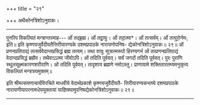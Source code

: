+++
title = "२९"

+++
अथैकोनत्रिंशोऽनुवाकः।
________________________
पुनरिप विकल्पितं मन्त्रान्तरमाह---
ओं॑ तद्ब्र॒ह्म। ओं॑ तद्वा॒युः। ओं॑ तदा॒त्मा*।
ओं॑ तत्सर्व॑म्। ओं॑ तत्पुरो॒र्नमः, इति॥
इति कृष्णयजुर्वेदीयतैत्तिरीयारण्यके दशमप्रपाठके नारायणोपनिष- द्येकोनत्रिंशोऽनुवाकः॥ २९॥
ओं प्रणनप्रतिपाद्यं तत्सर्ववेदान्तप्रसिद्धं ब्रह्म तत्त्वम्। तथा वायुः सूत्रात्मरूपो हिरण्यगर्भ ओं तत्प्रणनप्रतिपाद्यं वेदान्दप्रसिद्धं ब्रह्मैव। तथैवाऽऽत्मा जीवोऽपि। ओं तदिति पूर्ववत्। सर्वं जगदों तदिति पूर्ववत्। पुरः पुराणि स्थूलसूक्ष्मकारणशरीराणि। ओं तदिति पूर्ववत्। तादृशाय ब्रह्मणे नमोऽस्तु। प्राणायामे शक्तितारतम्यमनुसृत्य विकल्पितं मन्त्रत्रयमुक्तम्॥

इति श्रीमत्सयणाचार्यविरचिते माधवीये वेदार्थप्रकाशे कृष्णयजुर्वेदीयतै-
त्तिरीयारण्यकभाष्ये दशमप्रपाठके नारायणीयापरनामधेययुक्तायां
याज्ञिक्यामुपनिषद्येकोनत्रिंशोऽनुवाकः॥ २९॥
________________________
